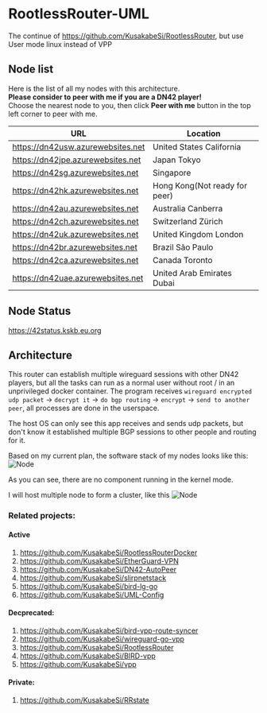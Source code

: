 # RootlessRouter-UML

The continue of https://github.com/KusakabeSi/RootlessRouter, but use User mode linux instead of VPP  

## Node list

Here is the list of all my nodes with this architecture.  
**Please consider to peer with me if you are a DN42 player!**  
Choose the nearest node to you, then click **Peer with me** button in the top left corner to peer with me.

URL                              | Location  | 
---------------------------------|-------|
https://dn42usw.azurewebsites.net|United States California
https://dn42jpe.azurewebsites.net|Japan Tokyo
https://dn42sg.azurewebsites.net |Singapore
https://dn42hk.azurewebsites.net |Hong Kong(Not ready for peer)
https://dn42au.azurewebsites.net |Australia Canberra
https://dn42ch.azurewebsites.net |Switzerland Zürich
https://dn42uk.azurewebsites.net |United Kingdom London
https://dn42br.azurewebsites.net |Brazil São Paulo
https://dn42ca.azurewebsites.net |Canada Toronto
https://dn42uae.azurewebsites.net|United Arab Emirates Dubai

## Node Status
https://42status.kskb.eu.org

## Architecture

This router can establish multiple wireguard sessions with other DN42 players, but all the tasks can run as a normal user without root / in an unprivileged docker container.
The program receives `wireguard encrypted udp packet` -> `decrypt it` -> `do bgp routing` -> `encrypt` -> `send to another peer`, all processes are done in the userspace.

The host OS can only see this app receives and sends udp packets, but don't know it established multiple BGP sessions to other people and routing for it.

Based on my current plan, the software stack of my nodes looks like this:
![Node](https://raw.githubusercontent.com/KusakabeSi/RootlessRouter-UML/main/pics/Node.png)

As you can see, there are no component running in the kernel mode.

I will host multiple node to form a cluster, like this
![Node](https://raw.githubusercontent.com/KusakabeSi/RootlessRouter/main/pics/Overview.png)


### Related projects:

#### Active

1. https://github.com/KusakabeSi/RootlessRouterDocker
1. https://github.com/KusakabeSi/EtherGuard-VPN
1. https://github.com/KusakabeSi/DN42-AutoPeer
1. https://github.com/KusakabeSi/slirpnetstack
1. https://github.com/KusakabeSi/bird-lg-go
1. https://github.com/KusakabeSi/UML-Config


#### Decprecated:

1. https://github.com/KusakabeSi/bird-vpp-route-syncer
1. https://github.com/KusakabeSi/wireguard-go-vpp
1. https://github.com/KusakabeSi/RootlessRouter
1. https://github.com/KusakabeSi/BIRD-vpp
1. https://github.com/KusakabeSi/vpp

#### Private:

1. https://github.com/KusakabeSi/RRstate
